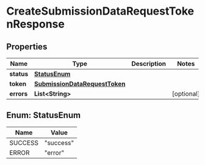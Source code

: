 

# CreateSubmissionDataRequestTokenResponse


## Properties

| Name | Type | Description | Notes |
|------------ | ------------- | ------------- | -------------|
|**status** | [**StatusEnum**](#StatusEnum) |  |  |
|**token** | [**SubmissionDataRequestToken**](SubmissionDataRequestToken.md) |  |  |
|**errors** | **List&lt;String&gt;** |  |  [optional] |



## Enum: StatusEnum

| Name | Value |
|---- | -----|
| SUCCESS | &quot;success&quot; |
| ERROR | &quot;error&quot; |



